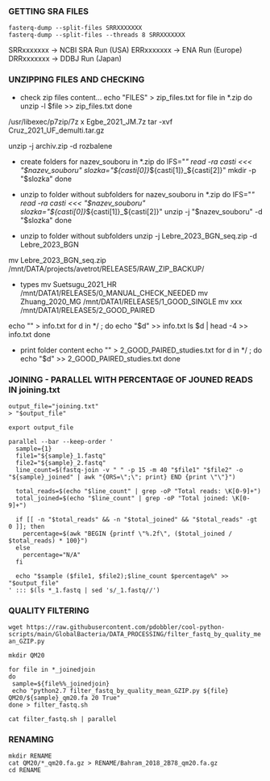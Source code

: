### GETTING SRA FILES

`fasterq-dump --split-files SRRXXXXXXX`  
`fasterq-dump --split-files --threads 8 SRRXXXXXXX`  

SRRxxxxxxx → NCBI SRA Run (USA)
ERRxxxxxxx → ENA Run (Europe)
DRRxxxxxxx → DDBJ Run (Japan)

### UNZIPPING FILES AND CHECKING

- check zip files content...
echo "FILES" > zip_files.txt
for file in *.zip
do
 unzip -l $file >> zip_files.txt
done

/usr/libexec/p7zip/7z x Egbe_2021_JM.7z
tar -xvf Cruz_2021_UF_demulti.tar.gz

unzip -j archiv.zip -d rozbalene

- create folders
for nazev_souboru in *.zip
do
 IFS="_" read -ra casti <<< "$nazev_souboru"
 slozka="${casti[0]}_${casti[1]}_${casti[2]}"
 mkdir -p "$slozka"
done

- unzip to folder without subfolders
for nazev_souboru in *.zip
do
 IFS="_" read -ra casti <<< "$nazev_souboru"
 slozka="${casti[0]}_${casti[1]}_${casti[2]}"
 unzip -j "$nazev_souboru" -d "$slozka"
done

- unzip to folder without subfolders
unzip -j Lebre_2023_BGN_seq.zip -d Lebre_2023_BGN


mv Lebre_2023_BGN_seq.zip /mnt/DATA/projects/avetrot/RELEASE5/RAW_ZIP_BACKUP/

- types
mv Suetsugu_2021_HR /mnt/DATA1/RELEASE5/0_MANUAL_CHECK_NEEDED
mv Zhuang_2020_MG /mnt/DATA1/RELEASE5/1_GOOD_SINGLE
mv xxx /mnt/DATA1/RELEASE5/2_GOOD_PAIRED

echo "" > info.txt
for d in */ ; do
    echo "$d" >> info.txt
    ls $d | head -4 >> info.txt
done


- print folder content
echo "" > 2_GOOD_PAIRED_studies.txt
for d in */ ; do
    echo "$d" >> 2_GOOD_PAIRED_studies.txt
done

### JOINING - PARALLEL WITH PERCENTAGE OF JOUNED READS IN joining.txt

```
output_file="joining.txt"
> "$output_file"

export output_file

parallel --bar --keep-order '
  sample={1}
  file1="${sample}_1.fastq"
  file2="${sample}_2.fastq"
  line_count=$(fastq-join -v " " -p 15 -m 40 "$file1" "$file2" -o "${sample}_joined" | awk "{ORS=\";\"; print} END {print \"\"}")

  total_reads=$(echo "$line_count" | grep -oP "Total reads: \K[0-9]+")
  total_joined=$(echo "$line_count" | grep -oP "Total joined: \K[0-9]+")

  if [[ -n "$total_reads" && -n "$total_joined" && "$total_reads" -gt 0 ]]; then
    percentage=$(awk "BEGIN {printf \"%.2f\", ($total_joined / $total_reads) * 100}")
  else
    percentage="N/A"
  fi

  echo "$sample ($file1, $file2);$line_count $percentage%" >> "$output_file"
' ::: $(ls *_1.fastq | sed 's/_1.fastq//')

```

### QUALITY FILTERING

`wget https://raw.githubusercontent.com/pdobbler/cool-python-scripts/main/GlobalBacteria/DATA_PROCESSING/filter_fastq_by_quality_mean_GZIP.py`

```
mkdir QM20

for file in *_joinedjoin
do
 sample=${file%%_joinedjoin}
 echo "python2.7 filter_fastq_by_quality_mean_GZIP.py ${file} QM20/${sample}_qm20.fa 20 True"
done > filter_fastq.sh

cat filter_fastq.sh | parallel
```

### RENAMING

```
mkdir RENAME
cat QM20/*_qm20.fa.gz > RENAME/Bahram_2018_2B78_qm20.fa.gz
cd RENAME
```

